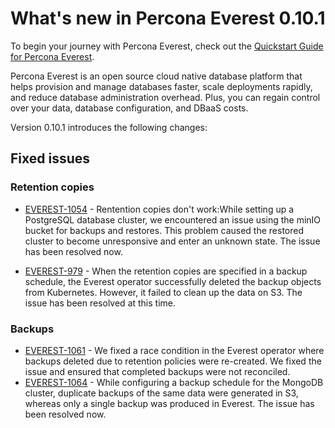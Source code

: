 # What's new in Percona Everest 0.10.1

To begin your journey with Percona Everest, check out the [Quickstart Guide for Percona Everest](../quickstart-guide/quick-install.md).

Percona Everest is an open source cloud native database platform that helps provision and manage databases faster, scale deployments rapidly, and reduce database administration overhead. Plus, you can regain control over your data, database configuration, and DBaaS costs.

Version 0.10.1 introduces the following changes:


## Fixed issues

### Retention copies

- [EVEREST-1054](https://perconadev.atlassian.net/browse/EVEREST-1054) - Rentention copies don't work:While setting up a PostgreSQL database cluster, we encountered an issue using the minIO bucket for backups and restores. This problem caused the restored cluster to become unresponsive and enter an unknown state. The issue has been resolved now.

- [EVEREST-979](https://perconadev.atlassian.net/browse/EVEREST-979) - When the retention copies are specified in a backup schedule, the Everest operator successfully deleted the backup objects from Kubernetes. However, it failed to clean up the data on S3. The issue has been resolved at this time.

### Backups

- [EVEREST-1061](https://perconadev.atlassian.net/browse/EVEREST-1061) - We fixed a race condition in the Everest operator where backups deleted due to retention policies were re-created. We fixed the issue and ensured that completed backups were not reconciled.
- [EVEREST-1064](https://perconadev.atlassian.net/browse/EVEREST-1064) - While configuring a backup schedule for the MongoDB cluster, duplicate backups of the same data were generated in S3, whereas only a single backup was produced in Everest. The issue has been resolved now.



















